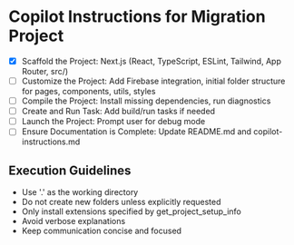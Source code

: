 # Copilot Instructions for Migration Project

- [x] Scaffold the Project: Next.js (React, TypeScript, ESLint, Tailwind, App Router, src/)
- [ ] Customize the Project: Add Firebase integration, initial folder structure for pages, components, utils, styles
- [ ] Compile the Project: Install missing dependencies, run diagnostics
- [ ] Create and Run Task: Add build/run tasks if needed
- [ ] Launch the Project: Prompt user for debug mode
- [ ] Ensure Documentation is Complete: Update README.md and copilot-instructions.md

## Execution Guidelines
- Use '.' as the working directory
- Do not create new folders unless explicitly requested
- Only install extensions specified by get_project_setup_info
- Avoid verbose explanations
- Keep communication concise and focused
